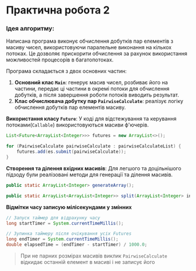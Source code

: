 # Практична робота 2

### Ідея алгоритму:

Написана програма виконує обчислення добутків пар елементів з масиву чисел, використовуючи паралельне виконання на кількох потоках. Це дозволяє прискорити обчислення за рахунок використання можливостей процесорів в багатопотоках.

Програма складається з двох основних частин:

1. **Основний клас `Main`**: генерує масив чисел, розбиває його на частини, передає ці частини в окремі потоки для обчислення добутків, а після завершення роботи потоків виводить результат.
2. **Клас обчислювача добутку пар `PairwiseCalculate`**: реалізує логіку обчислення добутків пар елементів масиву.

**Використання класу `Future`**: У коді для відстежування та керування потоками(`Callable`) використовуються масиви ф'ючерів.

```java
List<Future<ArrayList<Integer>>> futures = new ArrayList<>();

for (PairwiseCalculate pairwiseCalculate : pairwiseCalculateList) {
    futures.add(es.submit(pairwiseCalculate));
}
```

**Створення та ділення вхідних масивів**: Для легшого та доцільнішого підзоду були реалізовані методи для генерації та ділення масивів.
```java
public static ArrayList<Integer> generateArray();

public static ArrayList<ArrayList<Integer>> split(ArrayList<Integer> inputArr, int partsAmount);
```
**Відмітки часу записую мілісекундами у змінних**
```java
// Запуск таймер для відрахунку часу
long startTimer = System.currentTimeMillis();

// Зупинка таймеру після очікування усіх Futures
long endTimer = System.currentTimeMillis();
double elapsedTime = (endTimer - startTimer) / 1000.0;
```

> При не парних розмірах масивів виклик `PairwiseCalculate` відкидає останній елемент в масиві і не записує його